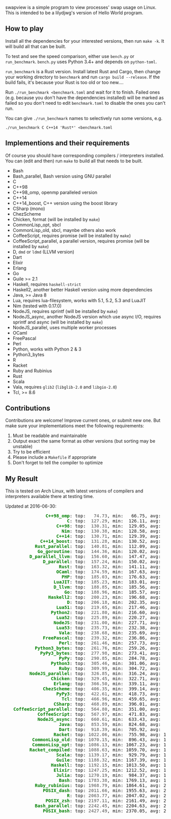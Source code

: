 swapview is a simple program to view processes' swap usage on Linux. This is intended to be a lilydjwg's version of Hello World program.

How to play
----

Install all the dependencies for your interested versions, then run `make -k`. It will build all that can be built.

To test and see the speed comparison, either use `bench.py` or `run_benchmark`. `bench.py` uses Python 3.4+ and depends on `python-toml`.

`run_benchmark` is a Rust version. Install latest Rust and Cargo, then change your working directory to `benchmark` and run `cargo build --release`. If the build fails, it's because your Rust is too old or too new....

Run `./run_benchmark <benchmark.toml` and wait for it to finish. Failed ones (e.g. because you don't have the dependencies installed) will be marked as failed so you don't need to edit `benchmark.toml` to disable the ones you can't run.

You can give `./run_benchmark` names to selectively run some versions, e.g.

    ./run_benchmark C C++14 'Rust*' <benchmark.toml

Implementions and their requirements
----

Of course you should have corresponding compilers / interpreters installed.
You can (edit and then) run `make` to build all that needs to be built.

* Bash
* Bash_parallel, Bash version using GNU parallel
* C
* C++98
* C++98_omp, openmp paralleled version
* C++14
* C++14_boost, C++ version using the boost library
* CSharp (mono)
* ChezScheme
* Chicken, format (will be installed by `make`)
* CommonLisp_opt, sbcl
* CommonLisp_old, sbcl, maynbe others also work
* CoffeeScript, requires promise (will be installed by `make`)
* CoffeeScript_parallel, a parallel version, requires promise (will be installed by `make`)
* D, `dmd` or `ldmd` (LLVM version)
* Dart
* Elixir
* Erlang
* Go
* Guile >= 2.1
* Haskell, requires `haskell-strict`
* Haskell2, another better Haskell version using more dependencies
* Java, >= Java 8
* Lua, requires lua-filesystem, works with 5.1, 5.2, 5.3 and LuaJIT
* Nim (tested with 0.17.0)
* NodeJS, requires sprintf (will be installed by `make`)
* NodeJS_async, another NodeJS version which use async I/O, requires sprintf and async (will be installed by `make`)
* NodeJS_parallel, uses multiple worker processes
* OCaml
* FreePascal
* Perl
* Python, works with Python 2 & 3
* Python3_bytes
* R
* Racket
* Ruby and Rubinius
* Rust
* Scala
* Vala, requires `glib2` (`libglib-2.0` and `libgio-2.0`)
* Tcl, >= 8.6

Contributions
----

Contributions are welcome! Improve current ones, or submit new one. But make
sure your implementations meet the following requirements:

1. Must be readable and maintainable
2. Output exact the same format as other versions (but sorting may be
   unstable)
3. Try to be efficient
4. Please include a `Makefile` if appropriate
5. Don't forget to tell the compiler to optimize

My Result
----

This is tested on Arch Linux, with latest versions of compilers and interpreters available there at testing time.

Updated at 2016-06-30:

<pre>
<span style="color:green;font-weight:bold;">               C++98_omp</span>: top: <span style="color:gray;font-weight:bold;">  74.73</span>, min:   66.75, avg:   80.83, max:   98.24, mdev:    7.60, cnt:  20
<span style="color:green;font-weight:bold;">                       C</span>: top: <span style="color:gray;font-weight:bold;"> 127.29</span>, min:  126.11, avg:  129.39, max:  135.80, mdev:    2.52, cnt:  20
<span style="color:green;font-weight:bold;">                   C++98</span>: top: <span style="color:gray;font-weight:bold;"> 130.31</span>, min:  129.05, avg:  132.34, max:  139.47, mdev:    2.64, cnt:  20
<span style="color:green;font-weight:bold;">                     Nim</span>: top: <span style="color:gray;font-weight:bold;"> 130.38</span>, min:  128.58, avg:  137.71, max:  175.65, mdev:   13.85, cnt:  20
<span style="color:green;font-weight:bold;">                   C++14</span>: top: <span style="color:gray;font-weight:bold;"> 130.71</span>, min:  129.39, avg:  136.72, max:  160.87, mdev:    9.22, cnt:  20
<span style="color:green;font-weight:bold;">             C++14_boost</span>: top: <span style="color:gray;font-weight:bold;"> 131.28</span>, min:  130.52, avg:  133.39, max:  141.74, mdev:    2.85, cnt:  20
<span style="color:green;font-weight:bold;">           Rust_parallel</span>: top: <span style="color:gray;font-weight:bold;"> 140.81</span>, min:  112.09, avg:  152.31, max:  181.36, mdev:   15.86, cnt:  20
<span style="color:green;font-weight:bold;">            Go_goroutine</span>: top: <span style="color:gray;font-weight:bold;"> 144.36</span>, min:  120.02, avg:  162.45, max:  236.54, mdev:   25.14, cnt:  20
<span style="color:green;font-weight:bold;">         D_parallel_llvm</span>: top: <span style="color:gray;font-weight:bold;"> 156.60</span>, min:  147.47, avg:  181.32, max:  241.03, mdev:   30.52, cnt:  20
<span style="color:green;font-weight:bold;">              D_parallel</span>: top: <span style="color:gray;font-weight:bold;"> 157.24</span>, min:  150.02, avg:  172.33, max:  221.68, mdev:   19.69, cnt:  20
<span style="color:green;font-weight:bold;">                    Rust</span>: top: <span style="color:gray;font-weight:bold;"> 163.32</span>, min:  141.11, avg:  180.63, max:  254.20, mdev:   26.55, cnt:  20
<span style="color:green;font-weight:bold;">                   OCaml</span>: top: <span style="color:gray;font-weight:bold;"> 174.59</span>, min:  167.63, avg:  184.09, max:  209.87, mdev:   12.69, cnt:  20
<span style="color:green;font-weight:bold;">                     PHP</span>: top: <span style="color:gray;font-weight:bold;"> 185.03</span>, min:  176.63, avg:  193.54, max:  228.99, mdev:   12.23, cnt:  20
<span style="color:green;font-weight:bold;">                  LuaJIT</span>: top: <span style="color:gray;font-weight:bold;"> 185.23</span>, min:  183.01, avg:  189.70, max:  208.75, mdev:    6.57, cnt:  20
<span style="color:green;font-weight:bold;">                  D_llvm</span>: top: <span style="color:gray;font-weight:bold;"> 188.85</span>, min:  185.56, avg:  194.24, max:  226.12, mdev:    9.13, cnt:  20
<span style="color:green;font-weight:bold;">                      Go</span>: top: <span style="color:gray;font-weight:bold;"> 188.96</span>, min:  185.57, avg:  195.25, max:  218.36, mdev:    8.92, cnt:  20
<span style="color:green;font-weight:bold;">                Haskell2</span>: top: <span style="color:gray;font-weight:bold;"> 200.23</span>, min:  196.68, avg:  210.17, max:  303.74, mdev:   24.02, cnt:  20
<span style="color:green;font-weight:bold;">                       D</span>: top: <span style="color:gray;font-weight:bold;"> 206.18</span>, min:  202.35, avg:  212.35, max:  240.61, mdev:   10.08, cnt:  20
<span style="color:green;font-weight:bold;">                   Lua51</span>: top: <span style="color:gray;font-weight:bold;"> 219.65</span>, min:  217.46, avg:  227.44, max:  282.32, mdev:   15.12, cnt:  20
<span style="color:green;font-weight:bold;">                 Python2</span>: top: <span style="color:gray;font-weight:bold;"> 221.80</span>, min:  216.60, avg:  231.70, max:  292.08, mdev:   16.51, cnt:  20
<span style="color:green;font-weight:bold;">                   Lua52</span>: top: <span style="color:gray;font-weight:bold;"> 225.89</span>, min:  220.27, avg:  230.43, max:  252.03, mdev:    6.89, cnt:  20
<span style="color:green;font-weight:bold;">                  NodeJS</span>: top: <span style="color:gray;font-weight:bold;"> 231.00</span>, min:  227.71, avg:  234.71, max:  242.62, mdev:    4.22, cnt:  20
<span style="color:green;font-weight:bold;">                   Lua53</span>: top: <span style="color:gray;font-weight:bold;"> 235.73</span>, min:  232.38, avg:  242.27, max:  278.49, mdev:   10.49, cnt:  20
<span style="color:green;font-weight:bold;">                    Vala</span>: top: <span style="color:gray;font-weight:bold;"> 238.68</span>, min:  235.69, avg:  248.14, max:  296.29, mdev:   14.87, cnt:  20
<span style="color:green;font-weight:bold;">              FreePascal</span>: top: <span style="color:gray;font-weight:bold;"> 239.32</span>, min:  236.86, avg:  251.10, max:  288.25, mdev:   15.65, cnt:  20
<span style="color:green;font-weight:bold;">                    Perl</span>: top: <span style="color:gray;font-weight:bold;"> 261.46</span>, min:  257.73, avg:  278.10, max:  340.33, mdev:   25.94, cnt:  20
<span style="color:green;font-weight:bold;">           Python3_bytes</span>: top: <span style="color:gray;font-weight:bold;"> 261.76</span>, min:  259.26, avg:  269.99, max:  299.11, mdev:   11.54, cnt:  20
<span style="color:green;font-weight:bold;">             PyPy3_bytes</span>: top: <span style="color:gray;font-weight:bold;"> 277.98</span>, min:  273.41, avg:  297.01, max:  410.77, mdev:   38.60, cnt:  20
<span style="color:green;font-weight:bold;">                    PyPy</span>: top: <span style="color:gray;font-weight:bold;"> 290.85</span>, min:  284.78, avg:  317.91, max:  434.03, mdev:   39.05, cnt:  20
<span style="color:green;font-weight:bold;">                 Python3</span>: top: <span style="color:gray;font-weight:bold;"> 305.46</span>, min:  301.06, avg:  315.28, max:  357.00, mdev:   14.32, cnt:  20
<span style="color:green;font-weight:bold;">                    Ruby</span>: top: <span style="color:gray;font-weight:bold;"> 309.99</span>, min:  304.72, avg:  327.48, max:  372.77, mdev:   21.87, cnt:  20
<span style="color:green;font-weight:bold;">         NodeJS_parallel</span>: top: <span style="color:gray;font-weight:bold;"> 326.85</span>, min:  316.24, avg:  347.25, max:  451.25, mdev:   34.91, cnt:  20
<span style="color:green;font-weight:bold;">                 Chicken</span>: top: <span style="color:gray;font-weight:bold;"> 329.45</span>, min:  322.71, avg:  353.39, max:  513.69, mdev:   42.01, cnt:  20
<span style="color:green;font-weight:bold;">                  Erlang</span>: top: <span style="color:gray;font-weight:bold;"> 366.50</span>, min:  339.11, avg:  390.16, max:  476.80, mdev:   31.00, cnt:  20
<span style="color:green;font-weight:bold;">              ChezScheme</span>: top: <span style="color:gray;font-weight:bold;"> 406.35</span>, min:  399.14, avg:  429.98, max:  528.54, mdev:   33.57, cnt:  20
<span style="color:green;font-weight:bold;">                   PyPy3</span>: top: <span style="color:gray;font-weight:bold;"> 422.61</span>, min:  418.73, avg:  427.92, max:  450.91, mdev:    7.45, cnt:  20
<span style="color:green;font-weight:bold;">                     Tcl</span>: top: <span style="color:gray;font-weight:bold;"> 466.96</span>, min:  459.65, avg:  475.79, max:  522.68, mdev:   14.41, cnt:  20
<span style="color:green;font-weight:bold;">                  CSharp</span>: top: <span style="color:gray;font-weight:bold;"> 468.89</span>, min:  396.01, avg:  500.82, max:  631.11, mdev:   47.88, cnt:  20
<span style="color:green;font-weight:bold;">   CoffeeScript_parallel</span>: top: <span style="color:gray;font-weight:bold;"> 564.80</span>, min:  351.00, avg:  613.40, max:  752.75, mdev:   77.55, cnt:  20
<span style="color:green;font-weight:bold;">            CoffeeScript</span>: top: <span style="color:gray;font-weight:bold;"> 567.97</span>, min:  471.83, avg:  601.48, max:  661.47, mdev:   43.20, cnt:  20
<span style="color:green;font-weight:bold;">            NodeJS_async</span>: top: <span style="color:gray;font-weight:bold;"> 660.61</span>, min:  633.43, avg:  687.55, max:  796.57, mdev:   36.33, cnt:  20
<span style="color:green;font-weight:bold;">                    Java</span>: top: <span style="color:gray;font-weight:bold;"> 853.59</span>, min:  824.68, avg:  887.36, max: 1016.02, mdev:   45.10, cnt:  20
<span style="color:green;font-weight:bold;">                    Dart</span>: top: <span style="color:gray;font-weight:bold;"> 918.39</span>, min:  705.92, avg:  987.41, max: 1084.45, mdev: 4187.41, cnt:  20
<span style="color:green;font-weight:bold;">                  Racket</span>: top: <span style="color:gray;font-weight:bold;">1022.06</span>, min:  755.98, avg: 1068.39, max: 1166.63, mdev: 4187.11, cnt:  20
<span style="color:green;font-weight:bold;">          CommonLisp_old</span>: top: <span style="color:gray;font-weight:bold;">1070.15</span>, min:  896.43, avg: 1113.44, max: 1243.69, mdev: 4186.87, cnt:  20
<span style="color:green;font-weight:bold;">          CommonLisp_opt</span>: top: <span style="color:gray;font-weight:bold;">1086.13</span>, min: 1067.23, avg: 1107.29, max: 1199.43, mdev: 4186.33, cnt:  20
<span style="color:green;font-weight:bold;">         Racket_compiled</span>: top: <span style="color:gray;font-weight:bold;">1088.63</span>, min: 1059.70, avg: 1118.23, max: 1239.85, mdev: 4186.42, cnt:  20
<span style="color:green;font-weight:bold;">                   Scala</span>: top: <span style="color:gray;font-weight:bold;">1139.17</span>, min:  929.79, avg: 1192.92, max: 1406.76, mdev: 4187.09, cnt:  20
<span style="color:green;font-weight:bold;">                   Guile</span>: top: <span style="color:gray;font-weight:bold;">1188.32</span>, min: 1167.39, avg: 1225.72, max: 1393.59, mdev: 4186.66, cnt:  20
<span style="color:green;font-weight:bold;">                 Haskell</span>: top: <span style="color:gray;font-weight:bold;">1192.15</span>, min: 1013.50, avg: 1227.01, max: 1314.85, mdev: 4186.65, cnt:  20
<span style="color:green;font-weight:bold;">                  Elixir</span>: top: <span style="color:gray;font-weight:bold;">1247.25</span>, min: 1212.52, avg: 1322.45, max: 1615.08, mdev: 4187.53, cnt:  20
<span style="color:green;font-weight:bold;">                   Julia</span>: top: <span style="color:gray;font-weight:bold;">1270.19</span>, min:  984.37, avg: 1342.39, max: 1462.14, mdev: 4187.93, cnt:  20
<span style="color:green;font-weight:bold;">                    Bash</span>: top: <span style="color:gray;font-weight:bold;">1783.38</span>, min: 1769.13, avg: 1811.78, max: 1913.25, mdev: 3897.83, cnt:  17
<span style="color:green;font-weight:bold;">           Ruby_rubinius</span>: top: <span style="color:gray;font-weight:bold;">1968.79</span>, min: 1864.61, avg: 2019.64, max: 2141.07, mdev: 3842.18, cnt:  15
<span style="color:green;font-weight:bold;">              POSIX_dash</span>: top: <span style="color:gray;font-weight:bold;">2011.66</span>, min: 1955.63, avg: 2145.52, max: 2454.85, mdev: 3810.43, cnt:  14
<span style="color:green;font-weight:bold;">                       R</span>: top: <span style="color:gray;font-weight:bold;">2063.77</span>, min: 2047.02, avg: 2127.87, max: 2529.48, mdev: 3843.32, cnt:  15
<span style="color:green;font-weight:bold;">               POSIX_zsh</span>: top: <span style="color:gray;font-weight:bold;">2197.11</span>, min: 2161.49, avg: 2271.15, max: 2425.82, mdev: 3808.04, cnt:  14
<span style="color:green;font-weight:bold;">           Bash_parallel</span>: top: <span style="color:gray;font-weight:bold;">2242.45</span>, min: 2204.63, avg: 2357.10, max: 2647.63, mdev: 3770.02, cnt:  13
<span style="color:green;font-weight:bold;">              POSIX_bash</span>: top: <span style="color:gray;font-weight:bold;">2427.49</span>, min: 2370.05, avg: 2506.06, max: 2835.54, mdev: 3508.84, cnt:  12
</pre>
